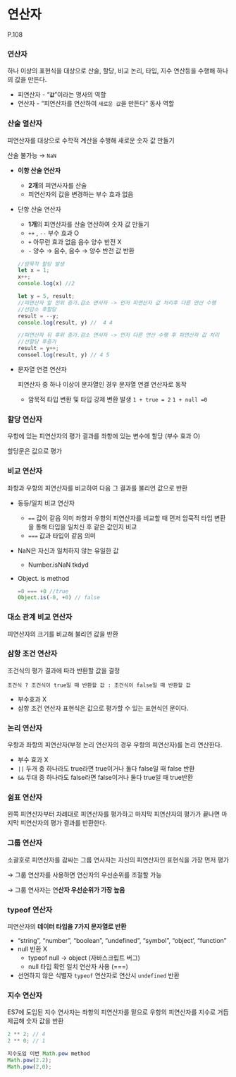 # 연산자

P.108

### 연산자

하나 이상의 표현식을 대상으로 산술, 할당, 비교 논리, 타입, 지수 연산등을 수행해 하나의 값을 만든다. 

- 피연산자 -  “**`값`**”이라는 명사의 역할
- 연산자  -  “피연산자를 연산하여 `새로운 값`을 만든다” 동사 역할

### 산술 열산자

피연산자를 대상으로 수학적 계산을 수행해 새로운 숫자 값 만들기 

산술 불가능 → `NaN`

- **이항 산술 연산자**
    - **2개**의 피연사자를 산술
    - 피연산자의 값을 변경하는 부수 효과 없음
- 단항 산술 연산자
    - **1개**의 피연산자를 산술 연산하여 숫자 값 만들기
    - `++` , `--`  부수 효과 O
    - `+`  아무런 효과 없음 음수 양수 반전 X
    - `-` 양수 → 음수, 음수 → 양수 반전 값 반환
    
    ```js
    //암묵적 할당 발생 
    let x = 1;
    x++; 
    console.log(x) //2
    
    let y = 5, result;
    //피연산자 앞 전위 증가.감소 연사자 -> 먼저 피연산자 값 처리후 다른 연산 수행
    //선감소 후할당
    result = --y;
    console.log(result, y) //  4 4
    
    //피연산자 뒤 후위 증가.감소 연사자 -> 먼저 다른 연산 수행 후 피연산자 값 처리
    //선할당 후증가
    result = y++;
    consoel.log(result, y) // 4 5
    ```
    
- 문자열 연결 연산자
    
    피연산자 중 하나 이상이 문자열인 경우 문자열 연결 연산자로 동작 
    
    - 암묵적 타입 변환 및 타입 강제 변환 발생
    `1 + true = 2`  `1 + null =0`

### 할당 연산자

우항에 있는 피연산자의 평가 결과를 좌항에 있는 변수에 할당 (부수 효과 O)

할당문은 값으로 평가

### 비교 연산자

좌항과 우항의 피연산자를 비교하여 다음 그 결과를 불리언 값으로 반환

- 동등/일치 비교 연산자
    - `==` 값이 같음 의미 
    좌항과 우항의 피연산자를 비교할 때 먼저 암묵적 타입 변환을 통해 타입을 일치신 후 같은 값인지 비교
    - `===` 값과 타입이 같음 의미
- NaN은 자신과 일치하지 않는 유일한 값
    - Number.isNaN  tkdyd
- Object. is method
    
    ```jsx
    =0 === +0 //true
    Object.is(-0, +0) // false
    ```
    

### 대소 관계 비교 연산자

피연산자의 크기를 비교해 불리언 값을 반환

### 삼항 조건 연산자

조건식의 평가 결과에 따라 반환할 값을 결정 

`조건식 ? 조건식이 true일 때 반환할 값 : 조건식이 false일 때 반환할 값` 

- 부수효과 X
- 삼항 조건 연산자 표현식은 값으로 평가할 수 있는 표현식인 문이다.

### 논리 연산자

우항과 좌항의 피연산자(부정 논리 연산자의 경우 우항의 피연산자)를 논리 연산한다. 

- 부수 효과 X
- `||` 두개 중 하나라도 true라면 true이거나 둘다 false일 때 false 반환
- `&&`  두대 중 하나라도 false라면 false이거나 둘다 true일 때 true반환

### 쉼표 연산자

왼쪽 피연산자부터 차례대로 피연산자를 평가하고 마지막 피연산자의 평가가 끝나면 마지막 피연산자의 평가 결과를 반환한다. 

### 그룹 연산자

소괄호로 피연산자를 감싸는 그룹 연사자는 자신의 피연산자인 표현식을 가장 먼저 평가 

→ 그룹 연산자를 사용하면 연산자의 우선순위를 조절할 가능

→ 그룹 연사자는 연**산자 우선순위가 가장 높음**

### typeof 연산자

피연산자의 **데이터 타입을 7가지 문자열로 반환**

- “string”, “number”, “boolean”, “undefined”, “symbol”, “object’, “function”
- null 반환 X
    - typeof null → object (자바스크립트 버그)
    - null 타입 확인 일치 연산자 사용 (===)
- 선언하지 않은 식별자 `typeof` 연산자로 연산시 `undefined` 반환

### 지수 연산자

ES7에 도입된 지수 연사자는 좌항의 피연산자를 밑으로 우항의 피연산자를 지수로 거듭제곱해 숫자 값을 반환
```js
2 ** 2; // 4
2 ** 0; // 1

지수도입 이번 Math.pow method
Math.pow(2.2);
Math.pow(2,0); 
```
